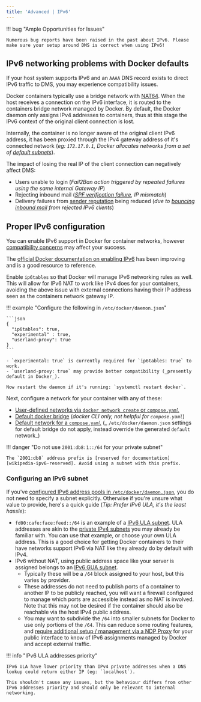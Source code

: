 ```yaml
---
title: 'Advanced | IPv6'
---
```


!!! bug "Ample Opportunities for Issues"

    Numerous bug reports have been raised in the past about IPv6. Please make sure your setup around DMS is correct when using IPv6!

## IPv6 networking problems with Docker defaults

If your host system supports IPv6 and an `AAAA` DNS record exists to direct IPv6 traffic to DMS, you may experience compatibility issues.

Docker containers typically use a bridge network with [NAT64][wikipedia-nat64]. When the host receives a connection on the IPv6 interface, it is routed to the containers bridge network managed by Docker. By default, the Docker daemon only assigns IPv4 addresses to containers, thus at this stage the IPv6 context of the original client connection is lost.

Internally, the container is no longer aware of the original client IPv6 address, it has been proxied through the IPv4 gateway address of it's connected network (_eg: `172.17.0.1`, Docker allocates networks from a set of [default subnets][docker-subnets]_).

The impact of losing the real IP of the client connection can negatively affect DMS:

- Users unable to login (_Fail2Ban action triggered by repeated failures using the same internal Gateway IP_)
- Rejecting inbound mail (_[SPF verification failure][gh-issue-1438-spf], IP mismatch_)
- Delivery failures from [sender reputation][sender-score] being reduced (_due to [bouncing inbound mail][gh-issue-3057-bounce] from rejected IPv6 clients_)

## Proper IPv6 configuration

You can enable IPv6 support in Docker for container networks, however [compatibility concerns][docs-compat] may affect your success.

The [official Docker documentation on enabling IPv6][docker-docs-enable-ipv6] has been improving and is a good resource to reference.

Enable `ip6tables` so that Docker will manage IPv6 networking rules as well. This will allow for IPv6 NAT to work like IPv4 does for your containers, avoiding the above issue with external connections having their IP address seen as the containers network gateway IP.

!!! example "Configure the following in `/etc/docker/daemon.json`"

    ```json
    {
      "ip6tables": true,
      "experimental" : true,
      "userland-proxy": true
    }
    ```

    - `experimental: true` is currently required for `ip6tables: true` to work.
    - `userland-proxy: true` may provide better compatibility (_presently default in Docker_).

    Now restart the daemon if it's running: `systemctl restart docker`.

Next, configure a network for your container with any of these:

- [User-defined networks via `docker network create` or `compose.yaml`][docker-docs-ipv6-create-custom]
- [Default docker bridge][docker-docs-ipv6-create-default] (_docker CLI only, not helpful for `compose.yaml`_)
- [Default network for a `compose.yaml`][ipv6-config-example] (_ `/etc/docker/daemon.json` settings for default bridge do not apply, instead override the generated `default` network_)

!!! danger "Do not use `2001:db8:1::/64` for your private subnet"

    The `2001:db8` address prefix is [reserved for documentation][wikipedia-ipv6-reserved]. Avoid using a subnet with this prefix.

### Configuring an IPv6 subnet

If you've [configured IPv6 address pools in `/etc/docker/daemon.json`][docker-docs-ipv6-supernets], you do not need to specify a subnet explicitly. Otherwise if you're unsure what value to provide, here's a quick guide (_Tip: Prefer IPv6 ULA, it's the least hassle_):

- `fd00:cafe:face:feed::/64` is an example of a [IPv6 ULA subnet][wikipedia-ipv6-ula]. ULA addresses are akin to the [private IPv4 subnets][wikipedia-ipv4-private] you may already be familiar with. You can use that example, or choose your own ULA address. This is a good choice for getting Docker containers to their have networks support IPv6 via NAT like they already do by default with IPv4.
- IPv6 without NAT, using public address space like your server is assigned belongs to an [IPv6 GUA subnet][wikipedia-ipv6-gua].
    - Typically these will be a `/64` block assigned to your host, but this varies by provider.
    - These addresses do not need to publish ports of a container to another IP to be publicly reached, you will want a firewall configured to manage which ports are accessible instead as no NAT is involved. Note that this may not be desired if the container should also be reachable via the host IPv4 public address.
    - You may want to subdivide the `/64` into smaller subnets for Docker to use only portions of the `/64`. This can reduce some routing features, and [require additional setup / management via a NDP Proxy][gh-pull-3244-gua] for your public interface to know of IPv6 assignments managed by Docker and accept external traffic.

!!! info "IPv6 ULA addresses priority"

    IPv6 ULA have lower priority than IPv4 private addresses when a DNS lookup could return either IP (eg: `localhost`).

    This shouldn't cause any issues, but the behaviour differs from other IPv6 addresses priority and should only be relevant to internal networking.

[wikipedia-nat64]: https://en.wikipedia.org/wiki/NAT64
[docker-subnets]: https://straz.to/2021-09-08-docker-address-pools/#what-are-the-default-address-pools-when-no-configuration-is-given-vanilla-pools
[sender-score]: https://senderscore.org/assess/get-your-score/
[gh-issue-1438-spf]: https://github.com/docker-mailserver/docker-mailserver/issues/1438
[gh-issue-3057-bounce]: https://github.com/docker-mailserver/docker-mailserver/pull/3057#issuecomment-1416700046

[docs-compat]: ../debugging.md#compatibility

[docker-docs-enable-ipv6]: https://docs.docker.com/config/daemon/ipv6/
[docker-docs-ipv6-create-custom]: https://docs.docker.com/config/daemon/ipv6/#create-an-ipv6-network
[docker-docs-ipv6-create-default]: https://docs.docker.com/config/daemon/ipv6/#use-ipv6-for-the-default-bridge-network
[docker-docs-ipv6-supernets]: https://docs.docker.com/config/daemon/ipv6/#dynamic-ipv6-subnet-allocation

[ipv6-config-example]: https://github.com/nginx-proxy/nginx-proxy/issues/133#issuecomment-1368745843
[wikipedia-ipv6-reserved]: https://en.wikipedia.org/wiki/IPv6_address#Documentation
[wikipedia-ipv4-private]: https://en.wikipedia.org/wiki/Private_network#Private_IPv4_addresses
[wikipedia-ipv6-ula]: https://en.wikipedia.org/wiki/Unique_local_address
[wikipedia-ipv6-gua]: https://en.wikipedia.org/wiki/IPv6#Global_addressing

[gh-pull-3244-gua]: https://github.com/docker-mailserver/docker-mailserver/pull/3244#issuecomment-1528984894
